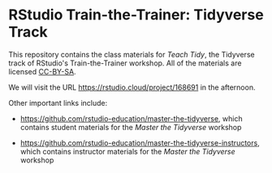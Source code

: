 # RStudio Train-the-Trainer: Tidyverse Track

This repository contains the class materials for _Teach Tidy_, the Tidyverse track of RStudio's Train-the-Trainer workshop. All of the materials are licensed [CC-BY-SA](https://creativecommons.org/licenses/by-sa/4.0/). 

We will visit the URL https://rstudio.cloud/project/168691 in the afternoon.

Other important links include:

* <https://github.com/rstudio-education/master-the-tidyverse>, which contains student materials for the _Master the Tidyverse_ workshop

* <https://github.com/rstudio-education/master-the-tidyverse-instructors>, which contains instructor materials for the _Master the Tidyverse_ workshop